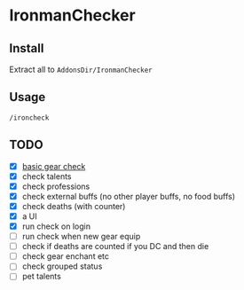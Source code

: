 # IronmanChecker

## Install

Extract all to `AddonsDir/IronmanChecker`

## Usage

`/ironcheck`

## TODO

- [x] [basic gear check](https://user-images.githubusercontent.com/302375/88485567-b8994680-cf44-11ea-87c8-7a5ad70a5445.png)
- [x] check talents
- [x] check professions
- [x] check external buffs (no other player buffs, no food buffs)
- [x] check deaths (with counter)
- [x] a UI
- [x] run check on login
- [ ] run check when new gear equip
- [ ] check if deaths are counted if you DC and then die
- [ ] check gear enchant etc
- [ ] check grouped status
- [ ] pet talents
